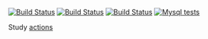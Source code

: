 [![Build Status](https://github.com/ericminio/learning-sql/actions/workflows/oracle.yml/badge.svg)](https://github.com/ericminio/learning-sql/actions)
[![Build Status](https://github.com/ericminio/learning-sql/actions/workflows/sqlserver.yml/badge.svg)](https://github.com/ericminio/learning-sql/actions)
[![Build Status](https://github.com/ericminio/learning-sql/actions/workflows/postgresql.yml/badge.svg)](https://github.com/ericminio/learning-sql/actions)
[![Mysql tests](https://github.com/ericminio/learning-sql/actions/workflows/mysql.yml/badge.svg)](https://github.com/ericminio/learning-sql/actions/workflows/mysql.yml)

Study [actions](.github/workflows)
